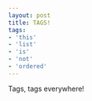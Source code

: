 ```yaml
---
layout: post
title: TAGS!
tags:
- 'this'
- 'list'
- 'is'
- 'not'
- 'ordered'
---
```


Tags, tags everywhere!
